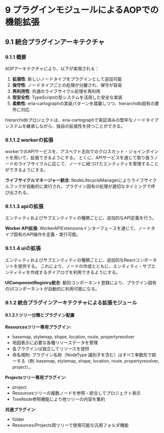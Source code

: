 # 9 プラグインモジュールによるAOPでの機能拡張

## 9.1 統合プラグインアーキテクチャ

### 9.1.1 概要

AOPアーキテクチャにより、以下が実現される：

1. **拡張性**: 新しいノードタイプをプラグインとして追加可能
2. **保守性**: ノードタイプごとの処理が分離され、保守が容易
3. **再利用性**: 共通のライフサイクル処理を再利用
4. **型安全性**: TypeScriptの型システムを活用した安全な実装
5. **柔軟性**: eria-cartographの実装パターンを踏襲しつつ、hierarchidb固有の要件に対応

hierarchidbプロジェクトは、eria-cartographで実証済みの堅牢なノードタイプシステムを継承しながら、独自の拡張性を持つことができる。

### 9.1.1.2 workerの拡張

workerでのAPIサービスを、アスペクト志向でのクロスカット・ジョインポイントを用いて、拡張できるようにする。
とくに、APIサービスを通じて取り扱うノードのライフサイクルに応じて、ノードに紐づけたエンティティを管理することができるようにする。

**ライフサイクルマネージャー統合**: NodeLifecycleManagerによりライフサイクルフックが自動的に実行され、プラグイン固有の処理が適切なタイミングで呼び出される。

### 9.1.1.3 apiの拡張

エンティティおよびサブエンティティの種類ごとに、追加的なAPI定義を行う。

**Worker API拡張**: WorkerAPIExtensionsインターフェースを通じて、ノードタイプ固有のAPI操作を定義・実行可能。

### 9.1.1.4 uiの拡張

エンティティおよびサブエンティティの種類ごとに、追加的なReactコンポーネントを提供する。
これにより、ノードの作成とともに、エンティティ・サブエンティティを作成するダイアログを利用できるようにする。

**UIComponentRegistry統合**: 動的コンポーネント登録により、プラグイン固有のUIコンポーネントが自動的に利用可能になる。


### 9.1.2 統合プラグインアーキテクチャによる拡張モジュール

#### 9.1.2.1 ツリー分類とプラグイン配置

**Resourcesツリー専用プラグイン**:
- basemap, stylemap, shape, location, route, propertyresolver
- 地図表示に必要な各種リソースデータを管理
- 各プラグインは独立してリソースを提供
- 命名規則: プラグイン名称（NodeType 識別子を含む）はすべて単数形で統一する（例: basemap, stylemap, shape, location, route, propertyresolver, project）。

**Projectsツリー専用プラグイン**:
- project
- Resourcesツリーの複数ノードを参照・統合してプロジェクト表示
- TreeNode参照機能により他ツリーの内容を集約

**共通プラグイン**:
- folder
- Resources/Projects両ツリーで使用可能な汎用フォルダ機能

